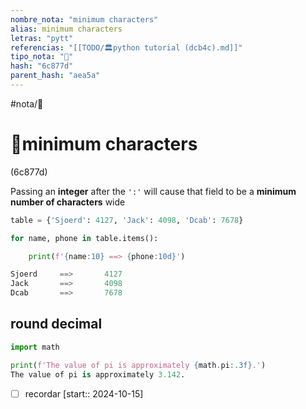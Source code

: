 ```yaml
---
nombre_nota: "minimum characters"
alias: minimum characters
letras: "pytt"
referencias: "[[TODO/🏛️python tutorial (dcb4c).md]]"
tipo_nota: "📑"
hash: "6c877d"
parent_hash: "aea5a"
---
```


#nota/📑

# 📑minimum characters
<div class="hash">(6c877d)</div>

Passing an __integer__ after the `':'` will cause that field to be a __minimum number of characters__ wide
```python
table = {'Sjoerd': 4127, 'Jack': 4098, 'Dcab': 7678}

for name, phone in table.items():

    print(f'{name:10} ==> {phone:10d}')

Sjoerd     ==>       4127
Jack       ==>       4098
Dcab       ==>       7678
```

## __round__ decimal

```python
import math

print(f'The value of pi is approximately {math.pi:.3f}.')
The value of pi is approximately 3.142.
```
- [ ] recordar  [start:: 2024-10-15]
